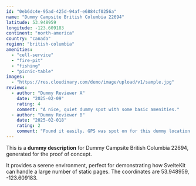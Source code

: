 ```yaml
---
id: "0eb6dc4e-95ad-425d-94af-e6884cf0256a"
name: "Dummy Campsite British Columbia 22694"
latitude: 53.948959
longitude: -123.609183
continent: "north-america"
country: "canada"
region: "british-columbia"
amenities:
  - "cell-service"
  - "fire-pit"
  - "fishing"
  - "picnic-table"
images:
  - "https://res.cloudinary.com/demo/image/upload/v1/sample.jpg"
reviews:
  - author: "Dummy Reviewer A"
    date: "2025-02-09"
    rating: 4
    comment: "A nice, quiet dummy spot with some basic amenities."
  - author: "Dummy Reviewer B"
    date: "2025-02-018"
    rating: 2
    comment: "Found it easily. GPS was spot on for this dummy location."
---
```


This is a **dummy description** for Dummy Campsite British Columbia 22694, generated for the proof of concept.

It provides a serene environment, perfect for demonstrating how SvelteKit can handle a large number of static pages. The coordinates are 53.948959, -123.609183.
